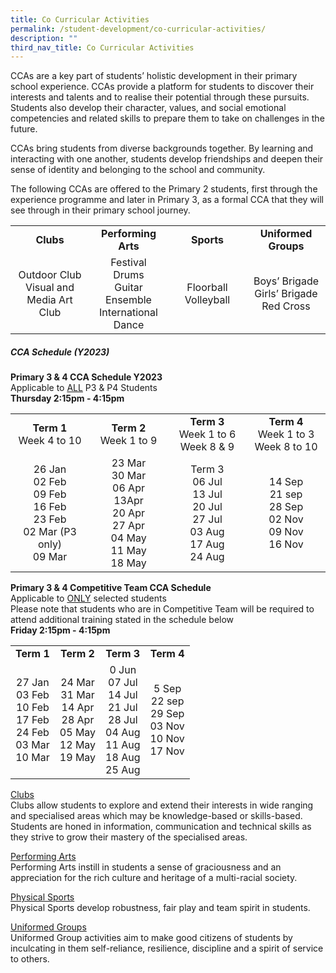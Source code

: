 ```yaml
---
title: Co Curricular Activities
permalink: /student-development/co-curricular-activities/
description: ""
third_nav_title: Co Curricular Activities
---
```

CCAs are a key part of students’ holistic development in their primary school experience. CCAs provide a platform for students to discover their interests and talents and to realise their potential through these pursuits. Students also develop their character, values, and social emotional competencies and related skills to prepare them to take on challenges in the future.

CCAs bring students from diverse backgrounds together. By learning and interacting with one another, students develop friendships and deepen their sense of identity and belonging to the school and community.
  
The following CCAs are offered to the Primary 2 students, first through the experience programme and later in Primary 3, as a formal CCA that they will see through in their primary school journey.

<table style="width:100%">
	<tbody><tr>
		<td width="25%" style="text-align: center"><b>Clubs</b></td>
		<td width="25%" style="text-align: center"><b>Performing Arts</b></td>
		<td width="25%" style="text-align: center"><b>Sports</b></td>
		<td width="25%" style="text-align: center"><b>Uniformed Groups</b></td>
	</tr>
	<tr>
		<td style="text-align: center">Outdoor Club<br>Visual and Media Art Club</td>
		<td style="text-align: center">Festival Drums<br>Guitar Ensemble<br>International Dance</td>
		<td style="text-align: center">Floorball<br>Volleyball</td>
		<td style="text-align: center">Boys’ Brigade<br>Girls’ Brigade<br>Red Cross</td>
	</tr>
</tbody></table>


##### CCA Schedule (Y2023)
<b>Primary 3 &amp; 4 CCA Schedule Y2023</b><br>
Applicable to <u>ALL</u> P3 &amp; P4 Students<br>
<b>Thursday 2:15pm - 4:15pm</b>
<table>
	<tbody><tr>
		<td width="25%" align="center"><b>Term 1</b><br>Week 4 to 10</td>
		<td width="25%" align="center"><b>Term 2</b><br>Week 1 to 9</td>
		<td width="25%" align="center"><b>Term 3</b><br>Week 1 to 6<br>Week 8 &amp; 9</td>
		<td width="25%" align="center"><b>Term 4</b><br>Week 1 to 3<br>Week 8 to 10</td>
	</tr>
	<tr>
		<td align="center">26 Jan<br>02 Feb<br>09 Feb<br>16 Feb<br>23 Feb<br>02 Mar (P3 only)<br>09 Mar</td>
		<td align="center">23 Mar<br>30 Mar<br>06 Apr<br>13Apr<br>20 Apr<br>27 Apr<br>04 May<br>11 May<br>18 May</td>
		<td align="center">Term 3<br> 06 Jul<br>13 Jul<br>20 Jul<br>27 Jul<br>03 Aug<br>17 Aug<br>24 Aug</td>
		<td align="center">14 Sep<br>21 sep<br>28 Sep<br>02 Nov<br>09 Nov<br>16 Nov</td>
	</tr>
</tbody></table>

<b>Primary 3 &amp; 4 Competitive Team CCA Schedule</b><br>
Applicable to <u>ONLY</u> selected students<br>
Please note that students who are in Competitive Team will be required to attend additional training stated in the schedule below<br>
<b>Friday 2:15pm - 4:15pm</b>
<table>
	<tbody><tr>
		<td align="center"><b>Term 1</b></td>
		<td align="center"><b>Term 2</b></td>
		<td align="center"><b>Term 3</b></td>
		<td align="center"><b>Term 4</b></td>
	</tr>
	<tr>
		<td align="center">27 Jan<br>03 Feb<br>10 Feb<br>17 Feb<br>24 Feb<br>03 Mar<br>10 Mar</td>
		<td align="center">24 Mar<br>31 Mar<br>14 Apr<br>28 Apr<br>05 May<br>12 May<br>19 May</td>
		<td align="center">0 Jun<br>07 Jul<br>14 Jul<br>21 Jul<br>28 Jul<br>04 Aug<br>11 Aug<br>18 Aug<br>25 Aug</td>
		<td align="center">5 Sep<br>22 sep<br>29 Sep<br>03 Nov<br>10 Nov<br>17 Nov </td>
	</tr>
</tbody></table>

[Clubs](https://moe-valourpri-staging.netlify.app/student-development/co-curricular-activities/clubs) <br>
Clubs allow students to explore and extend their interests in wide ranging and specialised areas which may be knowledge-based or skills-based. Students are honed in information, communication and technical skills as they strive to grow their mastery of the specialised areas.

[Performing Arts](https://moe-valourpri-staging.netlify.app/student-development/co-curricular-activities/performing-arts) <br>
Performing Arts instill in students a sense of graciousness and an appreciation for the rich culture and heritage of a multi-racial society.

[Physical Sports](https://moe-valourpri-staging.netlify.app/student-development/co-curricular-activities/physical-sports) <br>
Physical Sports develop robustness, fair play and team spirit in students.

[Uniformed Groups](https://moe-valourpri-staging.netlify.app/student-development/co-curricular-activities/uniformed-groups) <br>
Uniformed Group activities aim to make good citizens of students by inculcating in them self-reliance, resilience, discipline and a spirit of service to others.